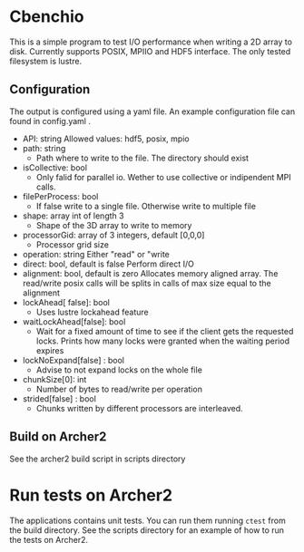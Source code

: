 # Cbenchio

This is a simple program to test I/O performance when writing a 2D array to disk.
Currently supports POSIX, MPIIO and HDF5 interface. 
The only tested filesystem is lustre.

## Configuration

The output is configured using a yaml file.
An example configuration file can found in config.yaml .

- API: string
    Allowed values: hdf5, posix, mpio
- path: string
    - Path where to write to the file. The directory should exist
- isCollective: bool
    - Only falid for parallel io. Wether to use collective or indipendent MPI calls.
- filePerProcess: bool
    - If false write to a single file. Otherwise write to multiple file
- shape: array int of length 3
    - Shape of the 3D array to write to memory
- processorGid: array of 3 integers, default [0,0,0]
    - Processor grid size
- operation: string
    Either "read" or "write    
- direct: bool, default is false
    Perform direct I/O
- alignment: bool, default is zero
    Allocates memory aligned array. The read/write posix calls will be splits in calls of max size equal to the alignment
- lockAhead[ false]: bool
    - Uses lustre lockahead feature
- waitLockAhead[false]: bool
    - Wait for a fixed amount of time to see if the client gets the requested locks. Prints how many locks were granted when the waiting period expires
- lockNoExpand[false] : bool
    - Advise to not expand locks on the whole file
- chunkSize[0]: int
    - Number of bytes to read/write per operation
- strided[false] : bool
    - Chunks written by different processors are interleaved.

## Build on Archer2

See the archer2 build script in scripts directory

# Run tests on Archer2

The applications contains unit tests.
You can run them running `ctest` from the build directory. 
See the scripts directory for an example of how to run the tests on Archer2.


